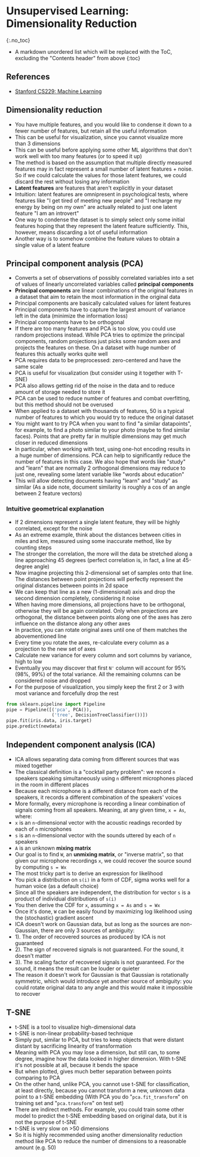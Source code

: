 # Unsupervised Learning: Dimensionality Reduction
{:.no_toc}

* A markdown unordered list which will be replaced with the ToC, excluding the "Contents header" from above
{:toc}

## References

- [Stanford CS229: Machine Learning](https://www.youtube.com/playlist?list=PLoROMvodv4rMiGQp3WXShtMGgzqpfVfbU)


## Dimensionality reduction

- You have multiple features, and you would like to condense it down to a fewer number of features, but retain all the useful information
- This can be useful for visualization, since you cannot visualize more than 3 dimensions
- This can be useful before applying some other ML algorithms that don't work well with too many features (or to speed it up)
- The method is based on the assumption that multiple directly measured features may in fact represent a small number of latent features + noise. So if we could calculate the values for those latent features, we could discard the rest without losing any information
- **Latent features** are features that aren't explicitly in your dataset
- Intuition: latent features are omnipresent in psychological tests, where features like "I get tired of meeting new people" and "I recharge my energy by being on my own" are actually related to just one latent feature "I am an introvert"
- One way to condense the dataset is to simply select only some initial features hoping that they represent the latent feature sufficiently. This, however, means discarding a lot of useful information
- Another way is to somehow combine the feature values to obtain a single value of a latent feature


## Principal component analysis (PCA)

- Converts a set of observations of possibly correlated variables into a set of values of linearly uncorrelated variables called **principal components**
- **Principal components** are linear combinations of the original features in a dataset that aim to retain the most information in the original data
- Principal components are basically calculated values for latent features
- Principal components have to capture the largest amount of variance left in the data (minimize the information loss)
- Principal components have to be orthogonal
- If there are too many features and PCA is too slow, you could use random projections instead. While PCA tries to optimize the principal components, random projections just picks some random axes and projects the features on these. On a dataset with huge number of features this actually works quite well
- PCA requires data to be preprocessed: zero-centered and have the same scale
- PCA is useful for visualization (but consider using it together with T-SNE)
- PCA also allows getting rid of the noise in the data and to reduce amount of storage needed to store it
- PCA can be used to reduce number of features and combat overfitting, but this method should not be overused
- When applied to a dataset with thousands of features, 50 is a typical number of features to which you would try to reduce the original dataset
- You might want to try PCA when you want to find "a similar datapoints", for example, to find a photo similar to your photo (maybe to find similar faces). Points that are pretty far in multiple dimensions may get much closer in reduced dimensions
- In particular, when working with text, using one-hot encoding results in a huge number of dimensions. PCA can help to significantly reduce the number of features in this case. We also hope that words like "study" and "learn" that are normally 2 orthogonal dimensions may reduce to just one, revealing some latent variable like "words about education"
- This will allow detecting documents having "learn" and "study" as similar (As a side note, document similarity is roughly a cos of an angle between 2 feature vectors)

### Intuitive geometrical explanation

- If 2 dimensions represent a single latent feature, they will be highly correlated, except for the noise
- As an extreme example, think about the distances between cities in miles and km, measured using some inaccurate method, like by counting steps
- The stronger the correlation, the more will the data be stretched along a line approaching 45 degrees (perfect correlation is, in fact, a line at 45-degree angle)
- Now imagine projecting this 2-dimensional set of samples onto that line. The distances between point projections will perfectly represent the original distances between points in 2d space
- We can keep that line as a new (1-dimensional) axis and drop the second dimension completely, considering it noise
- When having more dimensions, all projections have to be orthogonal, otherwise they will be again correlated. Only when projections are orthogonal, the distance between points along one of the axes has zero influence on the distance along any other axes
- In practice, you can rotate original axes until one of them matches the abovementioned line
- Every time you rotate the axes, re-calculate every column as a projection to the new set of axes
- Calculate new variance for every column and sort columns by variance, high to low
- Eventually you may discover that first `N'` column will account for 95% (98%, 99%) of the total variance. All the remaining columns can be considered noise and dropped
- For the purpose of visualization, you simply keep the first 2 or 3 with most variance and forcefully drop the rest

```python
from sklearn.pipeline import Pipeline
pipe = Pipeline([('pca', PCA()),
                 ('tree', DecisionTreeClassifier())])
pipe.fit(iris.data, iris.target)
pipe.predict(newdata)
```


## Independent component analysis (ICA)

- ICA allows separating data coming from different sources that was mixed together
- The classical definition is a "cocktail party problem": we record `n` speakers speaking simultaneously using `n` different microphones placed in the room in different places
- Because each microphone is a different distance from each of the speakers, it records a different combination of the speakers' voices
- More formally, every microphone is recording a linear combination of signals coming from all speakers. Meaning, at any given time, `x = As`, where:
- `x` is an `n`-dimensional vector with the acoustic readings recorded by each of `n` microphones
- `s` is an `n`-dimensional vector with the sounds uttered by each of `n` speakers
- `A` is an unknown **mixing matrix**
- Our goal is to find `W`, an **unmixing matrix**, or "inverse matrix", so that given our microphone recordings `x`, we could recover the source sound by computing `s = Wx`
- The most tricky part is to derive an expression for likelihood
- You pick a distribution on `s(i)` in a form of CDF, sigma works well for a human voice (as a default choice)
- Since all the speakers are independent, the distribution for vector `s` is a product of individual distributions of `s(i)`
- You then derive the CDF for `x`, assuming `x = As` and `s = Wx`
- Once it's done, `W` can be easily found by maximizing log likelihood using the (stochastic) gradient ascent
- ICA doesn't work on Gaussian data, but as long as the sources are non-Gaussian, there are only 3 sources of ambiguity:
- 1). The order of recovered sources as produced by ICA is not guaranteed
- 2). The sign of recovered signals is not guaranteed. For the sound, it doesn't matter
- 3). The scaling factor of recovered signals is not guaranteed. For the sound, it means the result can be louder or quieter
- The reason it doesn't work for Gaussian is that Gaussian is rotationally symmetric, which would introduce yet another source of ambiguity: you could rotate original data to any angle and this would make it impossible to recover


## T-SNE

- t-SNE is a tool to visualize high-dimensional data
- t-SNE is non-linear probability-based technique
- Simply put, similar to PCA, but tries to keep objects that were distant distant by sacrificing linearity of transformation
- Meaning with PCA you may lose a dimension, but still can, to some degree, imagine how the data looked in higher dimension. With t-SNE it's not possible at all, because it bends the space
- But when plotted, gives much better separation between points comparing to PCA
- On the other hand, unlike PCA, you cannot use t-SNE for classification, at least directly, because you cannot transform a new, unknown data point to a t-SNE embedding (With PCA you do "`pca.fit_transform`" on training set and "`pca.transform`" on test set)
- There are indirect methods. For example, you could train some other model to predict the t-SNE embedding based on original data, but it is not the purpose of t-SNE
- t-SNE is very slow on >50 dimensions
- So it is highly recommended using another dimensionality reduction method like PCA to reduce the number of dimensions to a reasonable amount (e.g. 50)

